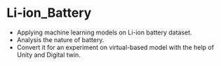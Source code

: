 # Li-ion_Battery
- Applying machine learning models on Li-ion battery dataset. 
- Analysis the nature of battery. 
- Convert it for an experiment on virtual-based model with the help of Unity and Digital twin. 
